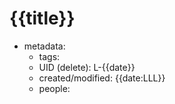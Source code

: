 # {{title}}

- metadata:
	- tags: 
	- UID (delete): L-{{date}}
	- created/modified: {{date:LLL}}
	- people: 


